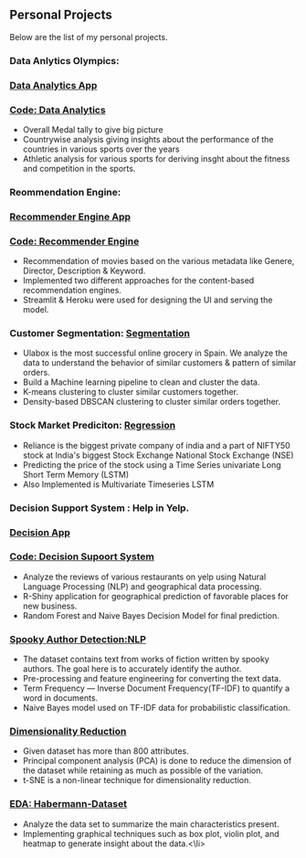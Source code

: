 ## Personal Projects

Below are the list of my personal projects.


### Data Anlytics Olympics: 
### [Data Analytics App](https://data-analytics-olympics.herokuapp.com/)
### [Code: Data Analytics](https://github.com/n-e-e-l/Data-Analytics-Olympics) 

<ul>
<li>Overall Medal tally to give big picture</li>
<li>Countrywise analysis giving insights about the performance of the countries in various sports over the years</li>
<li>Athletic analysis for various sports for deriving insght about the fitness and competition in the sports.</li>
</ul>

### Reommendation Engine: 
### [Recommender Engine App](https://neel-recommendation-engine.herokuapp.com/)
### [Code: Recommender Engine](https://github.com/n-e-e-l/content-based-Recommender)

<ul>
<li>Recommendation of movies based on the various metadata like Genere, Director, Description & Keyword.</li>
<li>Implemented two different approaches for the content-based recommendation engines.</li>
<li>Streamlit & Heroku were used for designing the UI and serving the model.</li>
</ul>

### Customer Segmentation: [Segmentation](https://github.com/n-e-e-l/customer-segmentation)

<ul>
<li>Ulabox is the most successful online grocery in Spain. We analyze the data to understand the behavior of similar customers & pattern of similar orders.</li>
<li>Build a Machine learning pipeline to clean and cluster the data. </li>
<li>K-means clustering to cluster similar customers together.</li>
<li>Density-based DBSCAN clustering to cluster similar orders together.</li>
</ul>

### Stock Market Prediciton: [Regression](https://github.com/n-e-e-l/Stock-Market-Prediction)

<ul>
<li>Reliance is the biggest private company of india and a part of NIFTY50 stock at India's biggest Stock Exchange National Stock Exchange (NSE)</li>
<li>Predicting the price of the stock using a Time Series univariate Long Short Term Memory (LSTM) </li>
<li>Also Implemented is Multivariate Timeseries LSTM</li>
</ul>

### Decision Support System : Help in Yelp.
### [Decision App](https://snehavidekarovgu.shinyapps.io/DecisionSupportSystem/)
### [Code: Decision Supoort System](https://github.com/n-e-e-l/Team-Rocket)
<ul>
<li>Analyze the reviews of various restaurants on yelp using Natural Language Processing (NLP) and geographical data processing. </li>
<li>R-Shiny application for geographical prediction of favorable places for new business.</li>
<li>Random Forest and Naive Bayes Decision Model for final prediction.</li>
</ul>

### [Spooky Author Detection:NLP](https://github.com/n-e-e-l/NLP)
<ul>
<li>The dataset contains text from works of fiction written by spooky authors. The goal here is to accurately identify the author. </li>
<li>Pre-processing and feature engineering for converting the text data. </li>
<li>Term Frequency — Inverse Document Frequency(TF-IDF) to quantify a word in documents.</li>
<li> Naive Bayes model used on TF-IDF data for probabilistic classification.</li>
</ul>

### [Dimensionality Reduction](https://github.com/n-e-e-l/DimensionalityReduction)
<ul>
<li>Given dataset has more than 800 attributes. </li>
<li>Principal component analysis (PCA) is done to reduce the dimension of the dataset while retaining as much as possible of the variation.</li>
<li>t-SNE is a non-linear technique for dimensionality reduction.</li>
</ul>

### [EDA: Habermann-Dataset](https://github.com/n-e-e-l/ExploratoryDataAnalysis_Haberman)
<ul>
<li>Analyze the data set to summarize the main characteristics present.</li>
<li>Implementing graphical techniques such as box plot, violin plot, and heatmap to generate insight about the data.<\li>
</ul>
